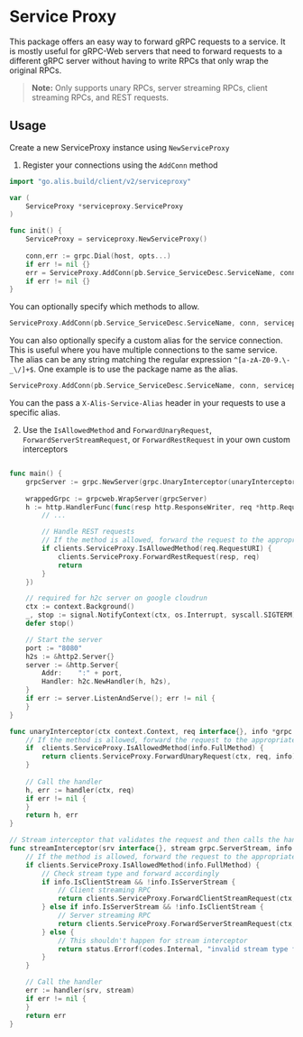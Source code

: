 # Service Proxy

This package offers an easy way to forward gRPC requests to a service.
It is mostly useful for gRPC-Web servers that need to forward requests to a different gRPC server
without having to write RPCs that only wrap the original RPCs.

> **Note:** Only supports unary RPCs, server streaming RPCs, client streaming RPCs, and REST requests.

## Usage

Create a new ServiceProxy instance using `NewServiceProxy`

1. Register your connections using the `AddConn` method

```go
import "go.alis.build/client/v2/serviceproxy"

var (
    ServiceProxy *serviceproxy.ServiceProxy
)

func init() {
    ServiceProxy = serviceproxy.NewServiceProxy()
    
    conn,err := grpc.Dial(host, opts...)
    if err != nil {}
    err = ServiceProxy.AddConn(pb.Service_ServiceDesc.ServiceName, conn)
    if err != nil {}
}
```

You can optionally specify which methods to allow.

```go
ServiceProxy.AddConn(pb.Service_ServiceDesc.ServiceName, conn, serviceproxy.WithAllowedMethods("org.product.v1.Service/*", "org.product.v1.OtherService/ExampleMethod"))
```

You can also optionally specify a custom alias for the service connection. This is useful where you have multiple connections to the same service.
The alias can be any string matching the regular expression `^[a-zA-Z0-9.\-_\/]+$`. One example is to use the package name as the alias.

```go
ServiceProxy.AddConn(pb.Service_ServiceDesc.ServiceName, conn, serviceproxy.WithAlias("org.product.neuron.v1"))
```

You can the pass a `X-Alis-Service-Alias` header in your requests to use a specific alias.

2. Use the `IsAllowedMethod` and `ForwardUnaryRequest`, `ForwardServerStreamRequest`, or `ForwardRestRequest` in your own custom interceptors

```go

func main() {
    grpcServer := grpc.NewServer(grpc.UnaryInterceptor(unaryInterceptor), grpc.StreamInterceptor(streamInterceptor))
	
	wrappedGrpc := grpcweb.WrapServer(grpcServer)
	h := http.HandlerFunc(func(resp http.ResponseWriter, req *http.Request) {
		// ...

		// Handle REST requests
		// If the method is allowed, forward the request to the appropriate service
		if clients.ServiceProxy.IsAllowedMethod(req.RequestURI) {
			clients.ServiceProxy.ForwardRestRequest(resp, req)
			return
		}
	})

	// required for h2c server on google cloudrun
	ctx := context.Background()
	_, stop := signal.NotifyContext(ctx, os.Interrupt, syscall.SIGTERM)
	defer stop()

	// Start the server
	port := "8080"
	h2s := &http2.Server{}
	server := &http.Server{
		Addr:    ":" + port,
		Handler: h2c.NewHandler(h, h2s),
	}
	if err := server.ListenAndServe(); err != nil {
	}
}

func unaryInterceptor(ctx context.Context, req interface{}, info *grpc.UnaryServerInfo, handler grpc.UnaryHandler) (interface{}, error) {
	// If the method is allowed, forward the request to the appropriate service
	if  clients.ServiceProxy.IsAllowedMethod(info.FullMethod) {
		return clients.ServiceProxy.ForwardUnaryRequest(ctx, req, info)
	}
	
	// Call the handler
	h, err := handler(ctx, req)
	if err != nil {
	}
	return h, err
}

// Stream interceptor that validates the request and then calls the handler
func streamInterceptor(srv interface{}, stream grpc.ServerStream, info *grpc.StreamServerInfo, handler grpc.StreamHandler) error {
	// If the method is allowed, forward the request to the appropriate service
	if clients.ServiceProxy.IsAllowedMethod(info.FullMethod) {
		// Check stream type and forward accordingly
		if info.IsClientStream && !info.IsServerStream {
			// Client streaming RPC
			return clients.ServiceProxy.ForwardClientStreamRequest(ctx, stream, info)
		} else if info.IsServerStream && !info.IsClientStream {
			// Server streaming RPC
			return clients.ServiceProxy.ForwardServerStreamRequest(ctx, stream, info)
		} else {
			// This shouldn't happen for stream interceptor
			return status.Errorf(codes.Internal, "invalid stream type for method %s", info.FullMethod)
		}
	}

	// Call the handler
	err := handler(srv, stream)
	if err != nil {
	}
	return err
}
```